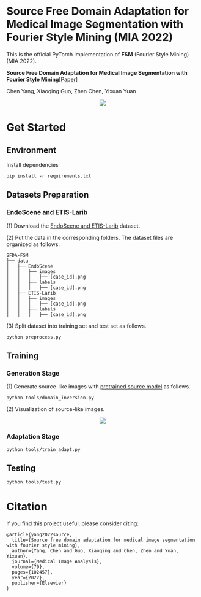 <!-- # Source free domain adaptation for medical image segmentation with fourier style mining

# Overview
Unsupervised domain adaptation (UDA) aims to exploit the knowledge learned from a labeled source dataset to solve similar tasks in a new unlabeled target domain. Existing UDA techniques typically assume that samples from source and target domains are freely accessible during the training. However, it may be impractical to access source images due to privacy concerns, especially in medical imaging scenarios with the patient information. To tackle this issue, we devise a novel source free domain adaptation framework with fourier style mining, where only a well-trained source segmentation model is available for the adaptation to the target domain. Our framework is composed of two stages: a generation stage and an adaptation stage. In the generation stage, we design a Fourier Style Mining (FSM) generator to inverse source-like images through statistic information of the pretrained source model and mutual Fourier Transform. These generated source-like images can provide source data distribution and benefit the domain alignment. In the adaptation stage, we design a Contrastive Domain Distillation (CDD) module to achieve feature-level adaptation, including a domain distillation loss to transfer relation knowledge and a domain contrastive loss to narrow down the domain gap by a self-supervised paradigm. Besides, a Compact-Aware Domain Consistency (CADC) module is proposed to enhance consistency learning by filtering out noisy pseudo labels with shape compactness metric, thus achieving output-level adaptation. Extensive experiments on cross-device and cross-centre datasets are conducted for polyp and prostate segmentation, and our method delivers impressive performance compared with state-of-the-art domain adaptation methods.

# Installation

# Getting Started -->

# Source Free Domain Adaptation for Medical Image Segmentation with Fourier Style Mining (MIA 2022)

This is the official PyTorch implementation of **FSM** (Fourier Style Mining) (MIA 2022).

**Source Free Domain Adaptation for Medical Image Segmentation with Fourier Style Mining**[\[Paper\]](https://www.sciencedirect.com/science/article/pii/S1361841522001049)

Chen Yang, Xiaoqing Guo, Zhen Chen, Yixuan Yuan

<div align="center">
  <img src="figs/framework.png"/>
</div>

# Get Started

## Environment

Install dependencies
```
pip install -r requirements.txt
```

## Datasets Preparation

### EndoScene and ETIS-Larib
(1) Download the [EndoScene and ETIS-Larib](https://drive.google.com/drive/folders/1HqlgeYwqeh538lSmrAapCL2GP0zvUUH_?usp=sharing) dataset.

(2) Put the data in the corresponding folders.
The dataset files are organized as follows.
```
SFDA-FSM
├── data
│   ├── EndoScene
│   │   ├── images
│   │   │   ├── [case_id].png
│   │   ├── labels
│   │   │   ├── [case_id].png
│   ├── ETIS-Larib
│   │   ├── images
│   │   │   ├── [case_id].png
│   │   ├── labels
│   │   │   ├── [case_id].png

```

(3) Split dataset into training set and test set as follows.

```
python preprocess.py
```
## Training

### Generation Stage
(1) Generate source-like images with [pretrained source model](https://drive.google.com/file/d/1-0WkqSjzClCiusg_5xbqq7NayAdflLuV/view?usp=sharing) as follows.

```
python tools/domain_inversion.py 
```
(2) Visualization of source-like images.
<div align="center">
  <img src="figs/generation.jpg"/>
</div>

### Adaptation Stage
```
python tools/train_adapt.py 
```

## Testing
```
python tools/test.py 
```

# Citation
If you find this project useful, please consider citing:

```
@article{yang2022source,
  title={Source free domain adaptation for medical image segmentation with fourier style mining},
  author={Yang, Chen and Guo, Xiaoqing and Chen, Zhen and Yuan, Yixuan},
  journal={Medical Image Analysis},
  volume={79},
  pages={102457},
  year={2022},
  publisher={Elsevier}
}
```

